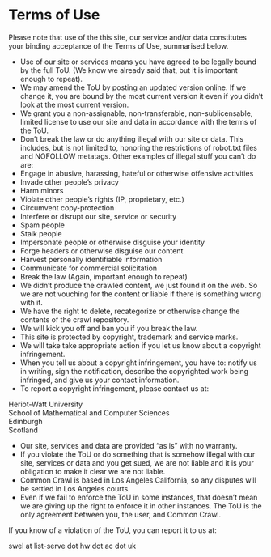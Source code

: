 # Terms of Use

Please note that use of the this site, our service and/or data constitutes your binding acceptance of the Terms of Use, summarised below.

- Use of our site or services means you have agreed to be legally bound by the full ToU. (We know we already said that, but it is important enough to repeat).
- We may amend the ToU by posting an updated version online. If we change it, you are bound by the most current version it even if you didn’t look at the most current version.
- We grant you a non-assignable, non-transferable, non-sublicensable, limited license to use our site and data in accordance with the terms of the ToU.
- Don’t break the law or do anything illegal with our site or data. This includes, but is not limited to, honoring the restrictions of robot.txt files and NOFOLLOW metatags. Other examples of illegal stuff you can’t do are:
- Engage in abusive, harassing, hateful or otherwise offensive activities
- Invade other people’s privacy
- Harm minors
- Violate other people’s rights (IP, proprietary, etc.)
- Circumvent copy-protection
- Interfere or disrupt our site, service or security
- Spam people
- Stalk people
- Impersonate people or otherwise disguise your identity
- Forge headers or otherwise disguise our content
- Harvest personally identifiable information
- Communicate for commercial solicitation
- Break the law (Again, important enough to repeat)
- We didn’t produce the crawled content, we just found it on the web. So we are not vouching for the content or liable if there is something wrong with it.
- We have the right to delete, recategorize or otherwise change the contents of the crawl repository.
- We will kick you off and ban you if you break the law.
- This site is protected by copyright, trademark and service marks.
- We will take take appropriate action if you let us know about a copyright infringement.
- When you tell us about a copyright infringement, you have to: notify us in writing, sign the notification, describe the copyrighted work being infringed, and give us your contact information.
- To report a copyright infringement, please contact us at:

Heriot-Watt University\
School of Mathematical and Computer Sciences\
Edinburgh\
Scotland

- Our site, services and data are provided “as is” with no warranty.
- If you violate the ToU or do something that is somehow illegal with our site, services or data and you get sued, we are not liable and it is your obligation to make it clear we are not liable.
- Common Crawl is based in Los Angeles California, so any disputes will be settled in Los Angeles courts.
- Even if we fail to enforce the ToU in some instances, that doesn’t mean we are giving up the right to enforce it in other instances.
The ToU is the only agreement between you, the user, and Common Crawl.

If you know of a violation of the ToU, you can report it to us at:

 swel at list-serve dot hw dot ac dot uk
